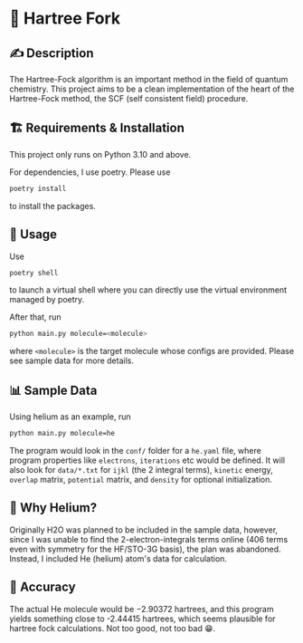 # 🍴 Hartree Fork

## ✍️ Description

The Hartree-Fock algorithm is an important method in the field of quantum chemistry. This project aims to be a clean implementation of the heart of the Hartree-Fock method, the SCF (self consistent field) procedure.

## 🏗️ Requirements & Installation

This project only runs on Python 3.10 and above.

For dependencies, I use poetry. Please use

```bash
poetry install
```

to install the packages.

## 💽 Usage

Use

```bash
poetry shell
```

to launch a virtual shell where you can directly use the virtual environment managed by poetry.

After that, run

```bash
python main.py molecule=<molecule>
```

where `<molecule>` is the target molecule whose configs are provided. Please see sample data for more details.

## 📊 Sample Data

Using helium as an example, run

```bash
python main.py molecule=he
```

The program would look in the `conf/` folder for a `he.yaml` file, where program properties like `electrons`, `iterations` etc would be defined. It will also look for `data/*.txt` for `ijkl` (the 2 integral terms), `kinetic` energy, `overlap` matrix, `potential` matrix, and `density` for optional initialization.


## 🌊 Why Helium?

Originally H2O was planned to be included in the sample data, however, since I was unable to find the 2-electron-integrals terms online (406 terms even with symmetry for the HF/STO-3G basis), the plan was abandoned. Instead, I included He (helium) atom's data for calculation.

## 🏹 Accuracy

The actual He molecule would be −2.90372 hartrees, and this program yields something close to -2.44415 hartrees, which seems plausible for hartree fock calculations. Not too good, not too bad 😁.
